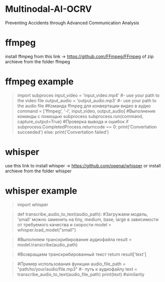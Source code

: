 # Multinodal-AI-OCRV
Preventing Accidents through Advanced Communication Analysis
# ffmpeg
install ffmpeg from this link -> https://github.com/FFmpeg/FFmpeg
of zip archieve from the folder ffmpeg
# ffmpeg example
> import subproces
> input_video = 'input_video.mp4'  #- use your path to the video file
> output_audio = 'output_audio.mp3' #-  use your path to the audio file
> #Команда ffmpeg для конвертации видео в аудио
> command = ['ffmpeg', '-i', input_video, output_audio]
> #Выполнение команды с помощью subprocess
> subprocess.run(command, capture_output=True)
> #Проверка вывода и ошибок
> if subprocess.CompletedProcess.returncode == 0:
>     print('Convertation succeeded')
> else:
  >   print('Convertation failed')
# whisper
use this link to install whisper -> https://github.com/openai/whisper
or install archieve from the folder whisper
# whisper example
> import whisper

> def transcribe_audio_to_text(audio_path):
   >  #Загружаем модель, 'small' можно заменить на tiny, medium, base, large в зависимости от требуемого качества и скорости
 >   model = whisper.load_model("small")

 >   #Выполняем транскрибирование аудиофайла
 >   result = model.transcribe(audio_path)

 >   #Возвращаем транскрибированный текст
 >   return result['text']

>#Пример использования функции
>audio_file_path = "path/to/your/audio/file.mp3" #- путь к аудиофайлу
>text = transcribe_audio_to_text(audio_file_path)
>print(text)
#similarity





